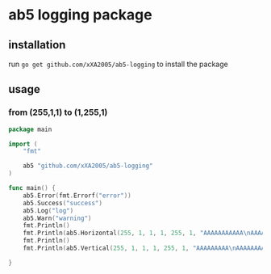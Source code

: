 # ab5 logging package

## installation

run `go get github.com/xXA2005/ab5-logging` to install the package

## usage

### from (255,1,1) to (1,255,1)

```go
package main

import (
	"fmt"

	ab5 "github.com/xXA2005/ab5-logging"
)

func main() {
	ab5.Error(fmt.Errorf("error"))
	ab5.Success("success")
	ab5.Log("log")
	ab5.Warn("warning")
	fmt.Println()
	fmt.Println(ab5.Horizontal(255, 1, 1, 1, 255, 1, "AAAAAAAAAAA\nAAAAAAAAAAAAAAAAAAAA\nAAAAAAAA"), ab5.Reset)
	fmt.Println()
	fmt.Println(ab5.Vertical(255, 1, 1, 1, 255, 1, "AAAAAAAAA\nAAAAAAAAA\nAAAAAAAA\nFRRRRRRRRRR\nSSSSSSSSSSSS"), ab5.Reset)

}

```
